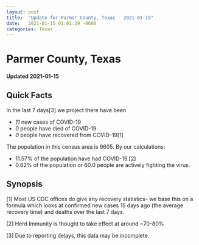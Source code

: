 ```yaml
---
layout: post
title:  "Update for Parmer County, Texas - 2021-01-15"
date:   2021-01-15 01:01:29 -0600
categories: Texas
---
```


# Parmer County, Texas
#### Updated 2021-01-15

## Quick Facts

In the last 7 days[3] we project there have been
- *11* new cases of COVID-19
- *0* people have died of COVID-19
- *0* people have recovered from COVID-19[1]

The population in this census area is 9605. By our calculations:
- 11.57% of the population have had COVID-19.[2]
- 0.62% of the population or 60.0 people are actively fighting the virus.

## Synopsis




[1] Most US CDC offices do give any recovery statistics- we base this on a formula which looks at confirmed new cases
15 days ago (the average recovery time) and deaths over the last 7 days.

[2] Herd Immunity is thought to take effect at around ~70-80%

[3] Due to reporting delays, this data may be incomplete.
 
    